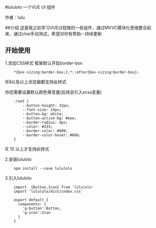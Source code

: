 #lululolo 一个VUE UI 组件

作者：lulu

##介绍
这是我之前学习VUE过程做的一些组件，通过MVVC模块化思维整合起来，通过chai手动测试，希望对你有帮助--持续更新

## 开始使用

1.添加CSS样式
框架默认开启border-box
```
    *{box-sizing:border-box;},*::after{box-sizing:border-box};
```
IE8以及以上浏览器都支持此样式

你还需要设置默认颜色等变量(后续会引入scss变量)
```
    :root {
        --button-height: 32px;
        --font-size: 14px;
        --button-bg: white;
        --button-active-bg: #eee;
        --border-radius: 4px;
        --color: #333;
        --border-color: #999;
        --border-color-hover: #666;
    }
```
IE 15 以上才支持此样式

2.安装lululolo
```
    npm install --save lululolo
```
3.引入lululolo
```
    import  {Button,Icon} from 'lululolo'
    import 'lululolo/dist/index.css'
    
    export default {
      components: {
        'g-button':Button,
        'g-icon':Icon
      }
    }
```